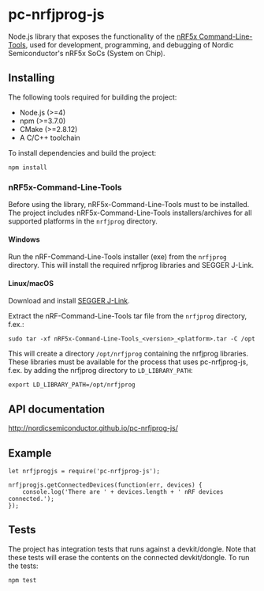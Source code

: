 # pc-nrfjprog-js

Node.js library that exposes the functionality of the [nRF5x Command-Line-Tools](https://infocenter.nordicsemi.com/topic/com.nordic.infocenter.tools/dita/tools/nrf5x_command_line_tools/nrf5x_command_line_tools_lpage.html?cp=5_1), used for development, programming, and debugging of Nordic Semiconductor's nRF5x SoCs (System on Chip).

## Installing

The following tools required for building the project:

* Node.js (>=4)
* npm (>=3.7.0)
* CMake (>=2.8.12)
* A C/C++ toolchain

To install dependencies and build the project:

    npm install

### nRF5x-Command-Line-Tools

Before using the library, nRF5x-Command-Line-Tools must to be installed. The project includes nRF5x-Command-Line-Tools installers/archives for all supported platforms in the `nrfjprog` directory.

#### Windows

Run the nRF-Command-Line-Tools installer (exe) from the `nrfjprog` directory. This will install the required nrfjprog libraries and SEGGER J-Link.

#### Linux/macOS

Download and install [SEGGER J-Link](https://www.segger.com/downloads/jlink/).

Extract the nRF-Command-Line-Tools tar file from the `nrfjprog` directory, f.ex.:

    sudo tar -xf nRF5x-Command-Line-Tools_<version>_<platform>.tar -C /opt

This will create a directory `/opt/nrfjprog` containing the nrfjprog libraries. These libraries must be available for the process that uses pc-nrfjprog-js, f.ex. by adding the nrfjprog directory to `LD_LIBRARY_PATH`:

    export LD_LIBRARY_PATH=/opt/nrfjprog

## API documentation

http://nordicsemiconductor.github.io/pc-nrfjprog-js/

## Example

```
let nrfjprogjs = require('pc-nrfjprog-js');

nrfjprogjs.getConnectedDevices(function(err, devices) {
    console.log('There are ' + devices.length + ' nRF devices connected.');
});
```

## Tests

The project has integration tests that runs against a devkit/dongle. Note that these tests will erase the contents on the connected devkit/dongle. To run the tests:

    npm test
